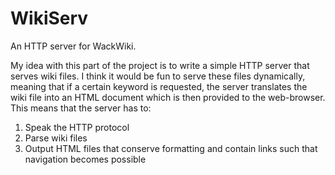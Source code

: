 # WikiServ

An HTTP server for WackWiki.

My idea with this part of the project is to write a simple HTTP server that serves wiki files.
I think it would be fun to serve these files dynamically, meaning that if a certain keyword is requested, the server translates the wiki file into an HTML document which is then provided to the web-browser.
This means that the server has to:
 1. Speak the HTTP protocol
 2. Parse wiki files
 3. Output HTML files that conserve formatting and contain links such that navigation becomes possible
